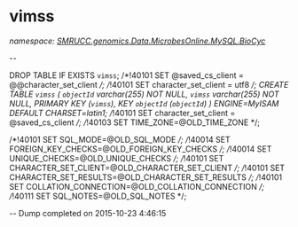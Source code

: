 ﻿# vimss
_namespace: [SMRUCC.genomics.Data.MicrobesOnline.MySQL.BioCyc](./index.md)_

--
 
 DROP TABLE IF EXISTS `vimss`;
 /*!40101 SET @saved_cs_client = @@character_set_client */;
 /*!40101 SET character_set_client = utf8 */;
 CREATE TABLE `vimss` (
 `objectId` varchar(255) NOT NULL,
 `vimss` varchar(255) NOT NULL,
 PRIMARY KEY (`vimss`),
 KEY `objectId` (`objectId`)
 ) ENGINE=MyISAM DEFAULT CHARSET=latin1;
 /*!40101 SET character_set_client = @saved_cs_client */;
 /*!40103 SET TIME_ZONE=@OLD_TIME_ZONE */;
 
 /*!40101 SET SQL_MODE=@OLD_SQL_MODE */;
 /*!40014 SET FOREIGN_KEY_CHECKS=@OLD_FOREIGN_KEY_CHECKS */;
 /*!40014 SET UNIQUE_CHECKS=@OLD_UNIQUE_CHECKS */;
 /*!40101 SET CHARACTER_SET_CLIENT=@OLD_CHARACTER_SET_CLIENT */;
 /*!40101 SET CHARACTER_SET_RESULTS=@OLD_CHARACTER_SET_RESULTS */;
 /*!40101 SET COLLATION_CONNECTION=@OLD_COLLATION_CONNECTION */;
 /*!40111 SET SQL_NOTES=@OLD_SQL_NOTES */;
 
 -- Dump completed on 2015-10-23 4:46:15




